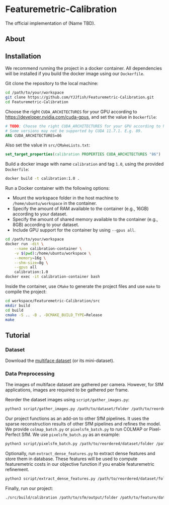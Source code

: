 # Featuremetric-Calibration

The official implementation of (Name TBD).

## About



## Installation

We recommend running the project in a docker container. All dependencies will be installed if you build the docker image using our `Dockerfile`.

Git clone the repository to the local machine:

```bash
cd /path/to/your/workspace
git clone https://github.com/YJJfish/Featuremetric-Calibration.git
cd Featuremetric-Calibration
```

Choose the right `CUDA_ARCHITECTURES` for your GPU according to https://developer.nvidia.com/cuda-gpus, and set the value in `Dockerfile`:
```dockerfile
# TODO: Choose the right CUDA_ARCHITECTURES for your GPU according to https://developer.nvidia.com/cuda-gpus.
# Some versions may not be supported by CUDA 11.7.1. E.g. 89.
ARG CUDA_ARCHITECTURES=86
```

Also set the value in `src/CMakeLists.txt`:

```cmake
set_target_properties(calibration PROPERTIES CUDA_ARCHITECTURES "86")
```

Build a docker image with name `calibration` and tag `1.0`, using the provided `Dockerfile`:

```bash
docker build -t calibration:1.0 .
```

Run a Docker container with the following options:

 - Mount the workspace folder in the host machine to `/home/ubuntu/workspace` in the container.
 - Specify the amount of RAM available to the container (e.g., 16GB) according to your dataset.
 - Specify the amount of shared memory available to the container (e.g., 8GB) according to your dataset.
 - Include GPU support for the container by using `--gpus all`.
```bash
cd /path/to/your/workspace
docker run -dit \
	--name calibration-container \
	-v $(pwd):/home/ubuntu/workspace \
	--memory=16g \
	--shm-size=8g \
	--gpus all
	calibration:1.0
docker exec -it calibration-container bash
```

Inside the container, use `CMake` to generate the project files and use `make` to compile the project:

```bash
cd workspace/Featuremetric-Calibration/src
mkdir build
cd build
cmake -S .. -B . -DCMAKE_BUILD_TYPE=Release
make
```

## Tutorial

### Dataset

Download the [multiface dataset](https://github.com/facebookresearch/multiface) (or its mini-dataset).

### Data Preprocessing

The images of multiface dataset are gathered per camera. However, for SfM applications, images are required to be gathered per frame.

Reorder the dataset images using `script/gather_images.py`:

```bash
python3 script/gather_images.py /path/to/dataset/folder /path/to/reordered/dataset/folder
```

Our project functions as an add-on to other SfM pipelines. It uses the sparse reconstruction results of other SfM pipelines and refines the model. We provide `colmap_batch.py` or `pixelsfm_batch.py` to run COLMAP or Pixel-Perfect SfM. We use `pixelsfm_batch.py` as an example:

```bash
python3 script/pixelsfm_batch.py /path/to/reordered/dataset/folder /path/to/sfm/output/folder
```

Optionally, run `extract_dense_features.py` to extract dense features and store them in database. These features will be used to compute featuremetric costs in our objective function if you enable featuremetric refinement.

```bash
python3 script/extract_dense_features.py /path/to/reordered/dataset/folder /path/to/sfm/output/folder /path/to/feature/database --mode pixelsfm
```

Finally, run our project:

```bash
./src/build/calibration /path/to/sfm/output/folder /path/to/feature/database /path/to/dataset/KRT --mode pixelsfm
```